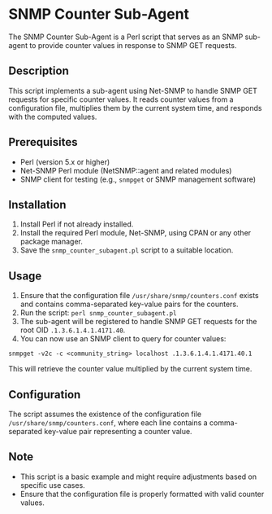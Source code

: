 # SNMP Counter Sub-Agent

The SNMP Counter Sub-Agent is a Perl script that serves as an SNMP sub-agent to provide counter values in response to SNMP GET requests.

## Description

This script implements a sub-agent using Net-SNMP to handle SNMP GET requests for specific counter values. It reads counter values from a configuration file, multiplies them by the current system time, and responds with the computed values.

## Prerequisites

- Perl (version 5.x or higher)
- Net-SNMP Perl module (NetSNMP::agent and related modules)
- SNMP client for testing (e.g., `snmpget` or SNMP management software)

## Installation

1. Install Perl if not already installed.
2. Install the required Perl module, Net-SNMP, using CPAN or any other package manager.
3. Save the `snmp_counter_subagent.pl` script to a suitable location.

## Usage

1. Ensure that the configuration file `/usr/share/snmp/counters.conf` exists and contains comma-separated key-value pairs for the counters.
2. Run the script: `perl snmp_counter_subagent.pl`
3. The sub-agent will be registered to handle SNMP GET requests for the root OID `.1.3.6.1.4.1.4171.40`.
4. You can now use an SNMP client to query for counter values:

`snmpget -v2c -c <community_string> localhost .1.3.6.1.4.1.4171.40.1`

This will retrieve the counter value multiplied by the current system time.

## Configuration

The script assumes the existence of the configuration file `/usr/share/snmp/counters.conf`, where each line contains a comma-separated key-value pair representing a counter value.

## Note

- This script is a basic example and might require adjustments based on specific use cases.
- Ensure that the configuration file is properly formatted with valid counter values.
